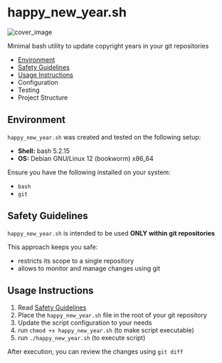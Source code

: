 # happy_new_year.sh

![cover_image](https://github.com/user-attachments/assets/158984be-e577-49ec-8d70-362ad82b0bbe)

Minimal bash utility to update copyright years in your git repositories

- [Environment](#environment)
- [Safety Guidelines](#safety-guidelines)
- [Usage Instructions](#usage-instructions)
- Configuration
- Testing
- Project Structure

## Environment

`happy_new_year.sh` was created and tested on the following setup:

- **Shell:** bash 5.2.15
- **OS:** Debian GNU/Linux 12 (bookworm) x86_64

Ensure you have the following installed on your system:

- `bash`
- `git`

## Safety Guidelines

`happy_new_year.sh` is intended to be used **ONLY within git repositories**

This approach keeps you safe:

- restricts its scope to a single repository
- allows to monitor and manage changes using git

## Usage Instructions

1. Read [Safety Guidelines](#safety-guidelines)
2. Place the `happy_new_year.sh` file in the root of your git repository
3. Update the script configuration to your needs
4. run `chmod +x happy_new_year.sh` (to make script executable) 
5. run `./happy_new_year.sh` (to execute script)

After execution, you can review the changes using `git diff`
